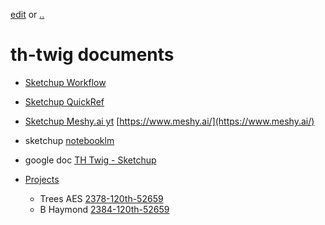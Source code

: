 [edit](https://github.com/2cld/th-twig/edit/main/docs/README.md) or [..](../)
# th-twig documents

- [Sketchup Workflow](./sketchup)
- [Sketchup QuickRef](./sketchup/HC-QRC2025-en-SU-Windows.pdf)
- [Sketchup Meshy.ai yt](https://www.youtube.com/watch?v=fJsKrxCM7vA) [https://www.meshy.ai/](https://www.meshy.ai/)
- sketchup [notebooklm](https://notebooklm.google.com/notebook/bcc90fd3-5f1c-4e5a-8fa7-e1f896e3f288)
- google doc [TH Twig - Sketchup](https://docs.google.com/document/d/1iuSeyWp9mn6esoWuKk33yqj58-SIGhBNeSpn8dhLxso/edit?pli=1&tab=t.bfzj9bvc03lh)

- [Projects](../projects.md)
  - Trees AES [2378-120th-52659](../2378-120th-52659/)
  - B Haymond [2384-120th-52659](../2384-120th-52659/)
